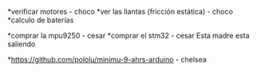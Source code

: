 *verificar motores - choco
*ver las llantas (fricción estática) - choco  
*calculo de baterías

*comprar la mpu9250 - cesar
*comprar el stm32  - cesar
Esta madre esta saliendo 


*https://github.com/pololu/minimu-9-ahrs-arduino - chelsea
